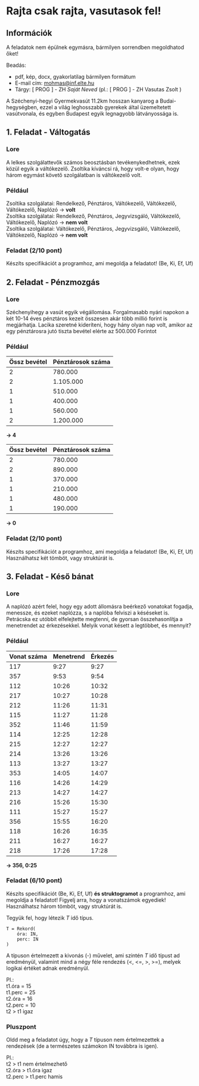 # Rajta csak rajta, vasutasok fel!

## Információk 
A feladatok nem épülnek egymásra, bármilyen sorrendben megoldhatod őket!  

Beadás:  
- pdf, kép, docx, gyakorlatilag bármilyen formátum 
- E-mail cím: mohmas@inf.elte.hu
- Tárgy:  [ PROG ] - ZH *Saját Neved* (pl.: [ PROG ] - ZH Vasutas Zsolt )

A Széchenyi-hegyi Gyermekvasút 11.2km hosszan kanyarog a Budai-hegységben, ezzel a világ leghosszabb gyerekek által üzemeltetett vasútvonala, és egyben Budapest egyik legnagyobb látványossága is.

## 1. Feladat - Váltogatás

### Lore
A lelkes szolgálattevők számos beosztásban tevékenykedhetnek, ezek közül egyik a váltókezelő. Zsoltika kíváncsi rá, hogy volt-e olyan, hogy három egymást követő szolgálatban is váltókezelő volt.

### Például
Zsoltika szolgálatai: Rendelkező, Pénztáros, Váltókezelő, Váltókezelő, Váltókezelő, Naplózó → **volt**  
Zsoltika szolgálatai: Rendelkező, Pénztáros, Jegyvizsgáló, Váltókezelő, Váltókezelő, Naplózó → **nem volt**  
Zsoltika szolgálatai: Váltókezelő, Pénztáros, Jegyvizsgáló, Váltókezelő, Váltókezelő, Naplózó → **nem volt**

### Feladat (2/10 pont)
Készíts specifikációt a programhoz, ami megoldja a feladatot! (Be, Ki, Ef, Uf)

## 2. Feladat - Pénzmozgás

### Lore
Széchenyihegy a vasút egyik végállomása. Forgalmasabb nyári napokon a két 10-14 éves pénztáros kezeit összesen akár több millió forint is megjárhatja. Lacika szeretné kideríteni, hogy hány olyan nap volt, amikor az egy pénztárosra jutó tiszta bevétel elérte az 500.000 Forintot

### Például
|Össz bevétel|Pénztárosok száma|
|-|-|
|2|780.000|
|2|1.105.000|
|1|510.000|
|1|400.000|
|1|560.000|
|2|1.200.000|
**→ 4**

|Össz bevétel|Pénztárosok száma|
|-|-|
|2|780.000|
|2|890.000|
|1|370.000|
|1|210.000|
|1|480.000|
|1|190.000|
**→ 0**

### Feladat (2/10 pont)
Készíts specifikációt a programhoz, ami megoldja a feladatot! (Be, Ki, Ef, Uf)  
Használhatsz két tömböt, vagy struktúrát is.

## 3. Feladat - Késő bánat

### Lore
A naplózó azért felel, hogy egy adott állomásra beérkező vonatokat fogadja, menessze, és ezeket naplózza, s a naplóba felviszi a késéseket is. Petrácska ez utóbbit elfelejtette megtenni, de gyorsan összehasonlítja a menetrendet az érkezésekkel. Melyik vonat késett a legtöbbet, és mennyit?

### Például
|Vonat száma|Menetrend|Érkezés|
|-|-|-|
|117|9:27|9:27|
|357|9:53|9:54|
|112|10:26|10:32|
|217|10:27|10:28|
|212|11:26|11:31|
|115|11:27|11:28|
|352|11:46|11:59|
|114|12:25|12:28|
|215|12:27|12:27|
|214|13:26|13:26|
|113|13:27|13:27|
|353|14:05|14:07|
|116|14:26|14:29|
|213|14:27|14:27|
|216|15:26|15:30|
|111|15:27|15:27|
|356|15:55|16:20|
|118|16:26|16:35|
|211|16:27|16:27|
|218|17:26|17:28|
**→ 356, 0:25**

### Feladat (6/10 pont)
Készíts specifikációt (Be, Ki, Ef, Uf) **és struktogramot** a programhoz, ami megoldja a feladatot! Figyelj arra, hogy a vonatszámok egyediek!  
Használhatsz három tömböt, vagy struktúrát is.  


Tegyük fel, hogy létezik *T* idő típus.
````
T = Rekord(
    óra: IN,
    perc: IN
)
````
A típuson értelmezett a kivonás (-) művelet, ami szintén *T* idő típust ad eredményül, valamint mind a négy féle rendezés (<, <=, >, >=), melyek logikai értéket adnak eredményül.

Pl.:  
t1.óra = 15  
t1.perc = 25  
t2.óra = 16  
t2.perc = 10  
t2 > t1 igaz


### Pluszpont
Oldd meg a feladatot úgy, hogy a *T* típuson nem értelmezettek a rendezések (de a természetes számokon IN továbbra is igen).  

Pl.:  
t2 > t1 nem értelmezhető  
t2.óra > t1.óra igaz  
t2.perc > t1.perc hamis